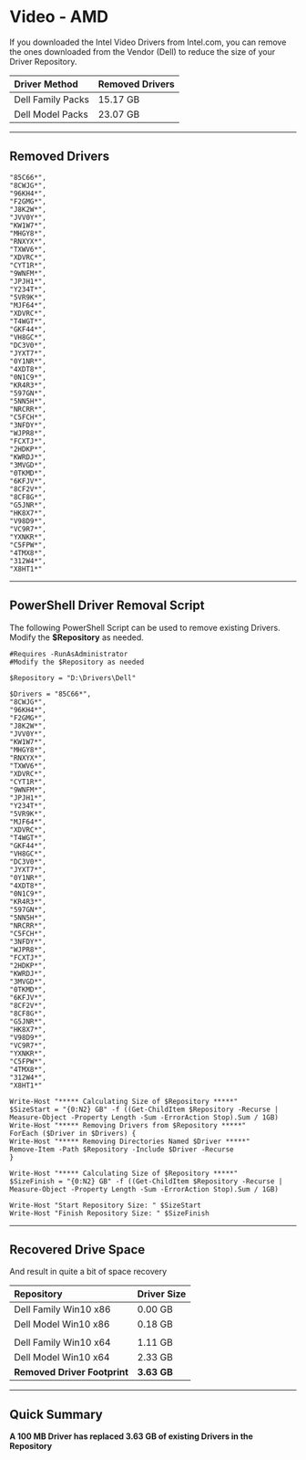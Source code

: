 # Video - AMD

If you downloaded the Intel Video Drivers from Intel.com, you can remove the ones downloaded from the Vendor \(Dell\) to reduce the size of your Driver Repository.

| Driver Method | Removed Drivers |
| :--- | :--- |
| Dell Family Packs | 15.17 GB |
| Dell Model Packs | 23.07 GB |

---

## Removed Drivers

```
"85C66*",
"8CWJG*",
"96KH4*",
"F2GMG*",
"J8K2W*",
"JVV0Y*",
"KW1W7*",
"MHGY8*",
"RNXYX*",
"TXWV6*",
"XDVRC*",
"CYT1R*",
"9WNFM*",
"JPJH1*",
"Y234T*",
"5VR9K*",
"MJF64*",
"XDVRC*",
"T4WGT*",
"GKF44*",
"VH8GC*",
"DC3V0*",
"JYXT7*",
"0Y1NR*",
"4XDT8*",
"0N1C9*",
"KR4R3*",
"597GN*",
"5NN5H*",
"NRCRR*",
"C5FCH*",
"3NFDY*",
"WJPR8*",
"FCXTJ*",
"2HDKP*",
"KWRDJ*",
"3MVGD*",
"0TKMD*",
"6KFJV*",
"8CF2V*",
"8CF8G*",
"G5JNR*",
"HK8X7*",
"V98D9*",
"VC9R7*",
"YXNKR*",
"C5FPW*",
"4TMX8*",
"312W4*",
"X8HT1*"
```

---

## PowerShell Driver Removal Script

The following PowerShell Script can be used to remove existing Drivers.  Modify the **$Repository** as needed.

```
#Requires -RunAsAdministrator
#Modify the $Repository as needed

$Repository = "D:\Drivers\Dell"

$Drivers = "85C66*",
"8CWJG*",
"96KH4*",
"F2GMG*",
"J8K2W*",
"JVV0Y*",
"KW1W7*",
"MHGY8*",
"RNXYX*",
"TXWV6*",
"XDVRC*",
"CYT1R*",
"9WNFM*",
"JPJH1*",
"Y234T*",
"5VR9K*",
"MJF64*",
"XDVRC*",
"T4WGT*",
"GKF44*",
"VH8GC*",
"DC3V0*",
"JYXT7*",
"0Y1NR*",
"4XDT8*",
"0N1C9*",
"KR4R3*",
"597GN*",
"5NN5H*",
"NRCRR*",
"C5FCH*",
"3NFDY*",
"WJPR8*",
"FCXTJ*",
"2HDKP*",
"KWRDJ*",
"3MVGD*",
"0TKMD*",
"6KFJV*",
"8CF2V*",
"8CF8G*",
"G5JNR*",
"HK8X7*",
"V98D9*",
"VC9R7*",
"YXNKR*",
"C5FPW*",
"4TMX8*",
"312W4*",
"X8HT1*"

Write-Host "***** Calculating Size of $Repository *****"
$SizeStart = "{0:N2} GB" -f ((Get-ChildItem $Repository -Recurse | Measure-Object -Property Length -Sum -ErrorAction Stop).Sum / 1GB)
Write-Host "***** Removing Drivers from $Repository *****"
ForEach ($Driver in $Drivers) {
Write-Host "***** Removing Directories Named $Driver *****"
Remove-Item -Path $Repository -Include $Driver -Recurse
}

Write-Host "***** Calculating Size of $Repository *****"
$SizeFinish = "{0:N2} GB" -f ((Get-ChildItem $Repository -Recurse | Measure-Object -Property Length -Sum -ErrorAction Stop).Sum / 1GB)

Write-Host "Start Repository Size: " $SizeStart
Write-Host "Finish Repository Size: " $SizeFinish
```

---

## Recovered Drive Space

And result in quite a bit of space recovery

| Repository | Driver Size |
| :--- | :--- |
| Dell Family Win10 x86 | 0.00 GB |
| Dell Model Win10 x86 | 0.18 GB |
|  |  |
| Dell Family Win10 x64 | 1.11 GB |
| Dell Model Win10 x64 | 2.33 GB |
| **Removed Driver Footprint** | **3.63 GB** |

---

## Quick Summary

**A 100 MB Driver has replaced 3.63 GB of existing Drivers in the Repository**

